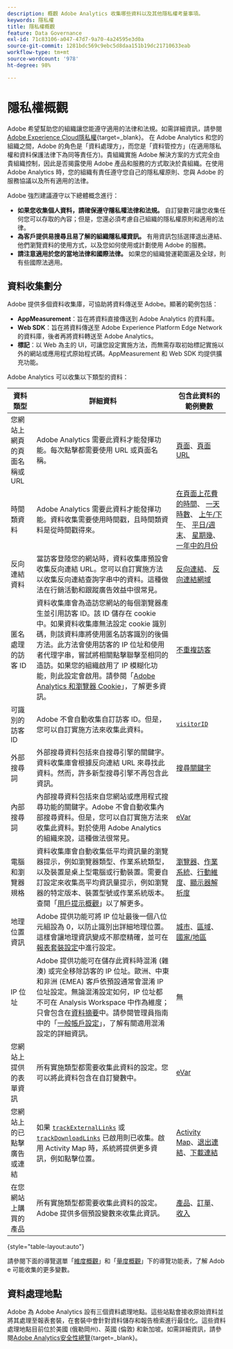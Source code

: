 ```yaml
---
description: 概觀 Adobe Analytics 收集哪些資料以及其他隱私權考量事項。
keywords: 隱私權
title: 隱私權概觀
feature: Data Governance
exl-id: 71c83106-a047-47d7-9a70-4a24595e3d0a
source-git-commit: 1281bdc569c9ebc5d8daa151b19dc21710633eab
workflow-type: tm+mt
source-wordcount: '978'
ht-degree: 98%

---
```


# 隱私權概觀

Adobe 希望幫助您的組織讓您能遵守適用的法律和法規。如需詳細資訊，請參閱[Adobe Experience Cloud隱私權](https://www.adobe.com/tw/privacy/experience-cloud.html){target=_blank}。 在 Adob&#x200B;&#x200B;e Analytics 和您的組織之間，Adobe 的角色是「資料處理方」，而您是「資料管控方」(在適用隱私權和資料保護法律下為同等責任方)。貴組織實施 Adobe 解決方案的方式完全由貴組織控制，因此是否揭露使用 Adobe 產品和服務的方式取決於貴組織。在使用 Adob&#x200B;&#x200B;e Analytics 時，您的組織有責任遵守您自己的隱私權原則、您與 Adob&#x200B;&#x200B;e 的服務協議以及所有適用的法律。

Adobe 強烈建議遵守以下總體概念進行：

* **如果您收集個人資料，請確保遵守隱私權法律和法規。** 自訂變數可讓您收集任何您可以存取的內容；但是，您還必須考慮自己組織的隱私權原則和適用的法律。
* **為客戶提供易搜尋且易了解的組織隱私權資訊。** 有用資訊包括選擇退出連結、他們瀏覽資料的使用方式，以及您如何使用或計劃使用 Adob&#x200B;&#x200B;e 的服務。
* **請注意適用於您的當地法律和國際法律。** 如果您的組織營運範圍遍及全球，則有些國際法適用。

## 資料收集劃分

Adobe 提供多個資料收集庫，可協助將資料傳送至 Adob&#x200B;&#x200B;e。顯著的範例包括：

* **AppMeasurement**：旨在將資料直接傳送到 Adob&#x200B;&#x200B;e Analytics 的資料庫。
* **Web SDK**：旨在將資料傳送至 Adobe Experience Platform Edge Network 的資料庫，後者再將資料轉送至 Adobe Analytics。
* **標記**：以 Web 為主的 UI，可讓您設定實施方法，而無需存取初始標記實施以外的網站或應用程式原始程式碼。AppMeasurement 和 Web SDK 均提供擴充功能。

Adobe Analytics 可以收集以下類型的資料：

| 資料類型 | 詳細資料 | 包含此資料的範例變數 |
| --- | --- | --- |
| 您網站上網頁的頁面名稱或 URL | Adobe Analytics 需要此資料才能發揮功能。每次點擊都需要使用 URL 或頁面名稱。 | [頁面](../components/dimensions/page.md)、[頁面 URL](../components/dimensions/page-url.md) |
| 時間類資料 | Adobe Analytics 需要此資料才能發揮功能。資料收集需要使用時間戳，且時間類資料是從時間戳得來。 | [在頁面上花費的時間](../components/dimensions/time-spent-on-page.md)、 [一天時數](../components/dimensions/hour-of-day.md)、 [上午/下午](../components/dimensions/am-pm.md)、 [平日/週末](../components/dimensions/weekday-weekend.md)、 [星期幾](../components/dimensions/day-of-week.md)、 [一年中的月份](../components/dimensions/month-of-year.md) |
| 反向連結資料 | 當訪客登陸您的網站時，資料收集庫預設會收集反向連結 URL。您可以自訂實施方法以收集反向連結查詢字串中的資料。這種做法在行銷活動和跟蹤廣告效益中很常見。 | [反向連結](../components/dimensions/referrer.md)、 [反向連結網域](../components/dimensions/referring-domain.md) |
| 匿名處理的訪客 ID | 資料收集庫會為造訪您網站的每個瀏覽器產生並引用訪客 ID。該 ID 儲存在 cookie 中。如果資料收集庫無法設定 cookie 識別碼，則該資料庫將使用匿名訪客識別的後備方法。此方法會使用訪客的 IP 位址和使用者代理字串，嘗試將相關點擊聯擊至相同的造訪。如果您的組織啟用了 IP 模糊化功能，則此設定會啟用。請參閱「[Adobe Analytics 和瀏覽器 Cookie](cookies/cookies.md)」，了解更多資訊。 | [不重複訪客](../components/metrics/unique-visitors.md) |
| 可識別的訪客 ID | Adobe 不會自動收集自訂訪客 ID。但是，您可以自訂實施方法來收集此資料。 | [`visitorID`](../implement/vars/config-vars/visitorid.md) |
| 外部搜尋詞 | 外部搜尋資料包括來自搜尋引擎的關鍵字。資料收集庫會根據反向連結 URL 來尋找此資料。然而，許多新型搜尋引擎不再包含此資訊。 | [搜尋關鍵字](../components/dimensions/search-keyword.md) |
| 內部搜尋詞 | 內部搜尋資料包括來自您網站或應用程式搜尋功能的關鍵字。Adobe 不會自動收集內部搜尋資料。但是，您可以自訂實施方法來收集此資料。對於使用 Adob&#x200B;&#x200B;e Analytics 的組織來說，這種做法很常見。 | [eVar](../components/dimensions/evar.md) |
| 電腦和瀏覽器規格 | 資料收集庫會自動收集低平均資訊量的瀏覽器提示，例如瀏覽器類型、作業系統類型，以及裝置是桌上型電腦或行動裝置。需要自訂設定來收集高平均資訊量提示，例如瀏覽器的特定版本、裝置型號或作業系統版本。查閱「[用戶提示概觀](client-hints.md)」以了解更多。 | [瀏覽器](../components/dimensions/browser.md)、[作業系統](../components/dimensions/operating-systems.md)、[行動維度](../components/dimensions/mobile-dimensions.md)、[顯示器解析度](../components/dimensions/monitor-resolution.md) |
| 地理位置資訊 | Adobe 提供功能可將 IP 位址最後一個八位元組設為 0，以防止識別出詳細地理位置。這樣會讓地理資訊變成不那麼精確，並可在[報表套裝設定](https://experienceleague.adobe.com/docs/analytics/admin/admin-tools/manage-report-suites/edit-report-suite/report-suite-general/general-acct-settings-admin.html?lang=zh-Hant)中進行設定。 | [城市](../components/dimensions/cities.md)、[區域](../components/dimensions/regions.md)、[國家/地區](../components/dimensions/countries.md) |
| IP 位址 | Adobe 提供功能可在儲存此資料時混淆 (雜湊) 或完全移除訪客的 IP 位址。歐洲、中東和非洲 (EMEA) 客戶依預設通常會混淆 IP 位址設定。無論混淆設定如何，IP 位址都不可在 Analysis Workspace 中作為維度；只會包含在[資料摘要](../export/analytics-data-feed/data-feed-overview.md)中。請參閱管理員指南中的「[一般帳戶設定](../admin/admin/c-manage-report-suites/c-edit-report-suites/general/general-acct-settings-admin.md)」，了解有關適用混淆設定的詳細資訊。 | 無 |
| 您網站上提供的表單資訊 | 所有實施類型都需要收集此資料的設定。您可以將此資料包含在自訂變數中。 | [eVar](../components/dimensions/evar.md) |
| 您網站上的已點擊廣告或連結 | 如果 [`trackExternalLinks`](../implement/vars/config-vars/trackexternallinks.md) 或 [`trackDownloadLinks`](../implement/vars/config-vars/trackdownloadlinks.md) 已啟用則已收集。啟用 Activity Map 時，系統將提供更多資訊，例如點擊位置。 | [Activity Map](../analyze/activity-map/overview.md)、[退出連結](../components/dimensions/exit-link.md)、[下載連結](../components/dimensions/download-link.md) |
| 在您網站上購買的產品 | 所有實施類型都需要收集此資料的設定。Adobe 提供多個預設變數來收集此資訊。 | [產品](../components/dimensions/product.md)、[訂單](../components/metrics/orders.md)、[收入](../components/metrics/revenue.md) |

{style="table-layout:auto"}

請參閱下面的導覽選單「[維度概觀](../components/dimensions/overview.md)」和「[量度概觀](../components/metrics/overview.md)」下的導覽功能表，了解 Adob&#x200B;&#x200B;e 可能收集的更多變數。

## 資料處理地點

Adobe 為 Adob&#x200B;&#x200B;e Analytics 設有三個資料處理地點。這些站點會接收原始資料並將其處理至報表套裝，在套裝中會針對資料儲存和報告檢索進行最佳化。這些資料處理地點目前位於美國 (俄勒岡州)、英國 (倫敦) 和新加坡。如需詳細資訊，請參閱[Adobe Analytics安全性總覽](https://www.adobe.com/tw/content/dam/cc/en/trust-center/ungated/whitepapers/experience-cloud/adb-analytics-security-wp.pdf){target=_blank}。
